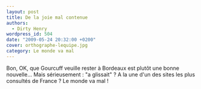 ```yaml
---
layout: post
title: De la joie mal contenue
authors:
  - Dirty Henry
wordpress_id: 504
date: "2009-05-24 20:32:00 +0200"
cover: orthographe-lequipe.jpg
category: Le monde va mal
---
```


Bon, OK, que Gourcuff veuille rester à Bordeaux est plutôt une bonne nouvelle…
Mais sérieusement : "a glissait" ? A la une d'un des sites les plus consultés de
France ? Le monde va mal !
